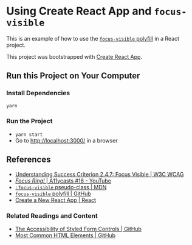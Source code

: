 # Using Create React App and `focus-visible`

This is an example of how to use the [`focus-visible` polyfill](https://github.com/WICG/focus-visible) in a React project.

This project was bootstrapped with [Create React App](https://github.com/facebook/create-react-app).


## Run this Project on Your Computer

### Install Dependencies

`yarn`

### Run the Project

- `yarn start`
- Go to <http://localhost:3000/> in a browser


## References

- [Understanding Success Criterion 2.4.7: Focus Visible | W3C WCAG](https://www.w3.org/WAI/WCAG21/Understanding/focus-visible)
- [_Focus Ring!_ | A11ycasts #16 - YouTube](https://www.youtube.com/watch?v=ilj2P5-5CjI) 
- [`:focus-visible` pseudo-class | MDN](https://developer.mozilla.org/en-US/docs/Web/CSS/:focus-visible)
- [`focus-visible` polyfill | GitHub](https://github.com/WICG/focus-visible)
- [Create a New React App | React](https://reactjs.org/docs/create-a-new-react-app.html)


### Related Readings and Content

- [The Accessibility of Styled Form Controls | GitHub](https://github.com/scottaohara/a11y_styled_form_controls)
- [Most Common HTML Elements | GitHub](https://github.com/jansensan/most-common-html-elements)
